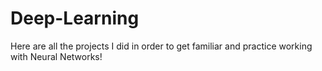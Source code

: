 # Deep-Learning
Here are all the projects I did in order to get familiar and practice working with Neural Networks!
